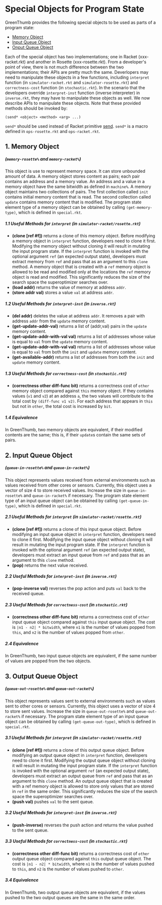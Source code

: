 # Special Objects for Program State

GreenThumb provides the following special objects to be used as parts of a program state:
- [Memory Object](#memory)
- [Input Queue Object](#input-queue)
- [Onput Queue Object](#output-queue)


Each of the special object has two implementations; one in Racket (xxx-racket.rkt) and another in Rosette (xxx-rosette.rkt). From a developer's point of view, there is not much difference between the two implementations; their APIs are pretty much the same. Deverlopers may need to manipulate these objects in a few functions, including `interpret` function (in `simulator-racket.rkt` and `simulator-rosette.rkt`) and `correctness-cost` function (in `stochastic.rkt`). In the scenario that the developers override `interpret-inst` function (inverse interpreter) in `inverse.rkt`, they may have to manipulate these objects as well. We now describe APIs to manipulate these objects. Note that these provided methods should be invoked by:
```racket
(send* <object> <method> <arg> ...)
```
`send*` should be used instead of Racket primitive [send](https://docs.racket-lang.org/reference/ivaraccess.html#%28part._methodcalls%29). `send*` is a macro defined in `ops-rosette.rkt` and `ops-racket.rkt`.

<a name="memory"></a>
## 1. Memory Object
##### (`memory-rosette%` and `memory-racket%`)
This object is use to represent memory space. It can store unbounded amount of data. A memory object stores content as pairs; each pair contains an address and a memory value. An address and a value in a memory object have the same bitwidth as defined in `machine%`.
A memory object maintains two collections of pairs. The first collection called `init` contains initial memory content that is read. The second collection called `update` contains memory content that is modified. The program state element type of a memory object can be obtained by calling `(get-memory-type)`, which is defined in `special.rkt`.

##### 1.1 Useful Methods for `interpret` (in `simulator-racket/rosette.rkt`)
- **(clone [ref #f])** returns a clone of this memory object. Before modifying a memory object in `interpret` function, developers need to clone it first. Modifying the memory object without cloning it will result in mutating the input program state. If the `interpret` function is invoked with the optional argument `ref` (an expected output state), developers must extract memory from `ref` and pass that as an argument to this `clone` method. A memory object that is created with a `ref` memory object is allowed to be read and modified only at the locations the `ref` memory object is read and modified. This significantly reduces the size of the search space the superoptimizer searches over.
- **(load addr)** returns the value of memory at address `addr`.
- **(store addr val)** stores a value `val` at address `addr`.

##### 1.2 Useful Methods for `interpret-inst` (in `inverse.rkt`)
- **(del addr)** deletes the value at address `addr`. It removes a pair with address `addr` from the `update` memory content.
- **(get-update-addr-val)** returns a list of (addr,val) pairs in the `update` memory content.
- **(get-update-addr-with-val val)** returns a list of addresses whose value is equal to `val`  from the `update` memory content.
- **(get-update-addr-with-val val)** returns a list of addresses whose value is equal to `val` from both the `init` and `update` memory content.
- **(get-available-addr)** returns a list of addresses from both the `init` and `update` memory content.


##### 1.3 Useful Methods for `correctness-cost` (in `stochastic.rkt`)
- **(correctness other diff-func bit)** returns a correctness cost of `other` memory object compared against `this` memory object. If they contains values (`v1` and `v2`) at an address `a`, the two values will contribute to the total cost by `(diff-func v1 v2)`. For each address that appears in `this` but not in `other`, the total cost is increased by `bit`.

##### 1.4 Equivalence
In GreenThumb, two memory objects are equivalent, if their modified contents are the same; this is, if their `update`s contain the same sets of pairs.

<a name="input-queue"></a>
## 2. Input Queue Object
##### (`queue-in-rosette%` and `queue-in-racket%`)
This object represents values received from external environments such as values received from other cores or sensors. Currently, this object uses a vector of size 4 to store received values. Increase the size in `queue-in-rosette%` and `queue-in-racket%` if necessary. The program state element type of an input queue object can be obtained by calling `(get-queue-in-type)`, which is defined in `special.rkt`.

##### 2.1 Useful Methods for `interpret` (in `simulator-racket/rosette.rkt`)
- **(clone [ref #f])** returns a clone of this input queue object. Before modifying an input queue object in `interpret` function, developers need to clone it first. Modifying the input queue object without cloning it will result in mutating the input program state. If the `interpret` function is invoked with the optional argument `ref` (an expected output state), developers must extract an input queue from `ref` and pass that as an argument to this `clone` method. 
- **(pop)** returns the next value received.

##### 2.2 Useful Methods for `interpret-inst` (in `inverse.rkt`)
- **(pop-inverse val)** reverses the pop action and puts `val` back to the received queue.

##### 2.3 Useful Methods for `correctness-cost` (in `stochastic.rkt`)
- **(correctness other diff-func bit)** returns a correctness cost of `other` input queue object compared against `this` input queue object. The cost is `|n1 - n2| * bitwidth`, where `n1` is the number of values popped from `this`, and `n2` is the number of values popped from `other`.

##### 2.4 Equivalence
In GreenThumb, two input queue objects are equivalent, if the same number of values are popped from the two objects.

<a name="output-queue"></a>
## 3. Output Queue Object
##### (`queue-out-rosette%` and `queue-out-racket%`)
This object represents values sent to external environments such as values sent to other cores or sensors. Currently, this object uses a vector of size 4 to store sent values. Increase the size in `queue-out-rosette%` and `queue-out-racket%` if necessary. The program state element type of an input queue object can be obtained by calling `(get-queue-out-type)`, which is defined in `special.rkt`.

##### 3.1 Useful Methods for `interpret` (in `simulator-racket/rosette.rkt`)
- **(clone [ref #f])**  returns a clone of this output queue object. Before modifying an output queue object in `interpret` function, developers need to clone it first. Modifying the output queue object without cloning it will result in mutating the input program state. If the `interpret` function is invoked with the optional argument `ref` (an expected output state), developers must extract an output queue from `ref` and pass that as an argument to this `clone` method. An output queue object that is created with a ref memory object is allowed to store only values that are stored in `ref` in the same order. This significantly reduces the size of the search space the superoptimizer searches over.
- **(push val)** pushes `val` to the sent queue.

##### 3.2 Useful Methods for `interpret-inst` (in `inverse.rkt`)
- **(push-inverse)** reverses the push action and returns the value pushed to the sent queue.

##### 3.3 Useful Methods for `correctness-cost` (in `stochastic.rkt`)
- **(correctness other diff-func bit)** returns a correctness cost of `other` output queue object compared against `this` output queue object. The cost is `|n1 - n2| * bitwidth`, where `n1` is the number of values pushed to `this`, and `n2` is the number of values pushed to `other`.

##### 3.4 Equivalence
In GreenThumb, two output queue objects are equivalent, if the values pushed to the two output queues are the same in the same order.
